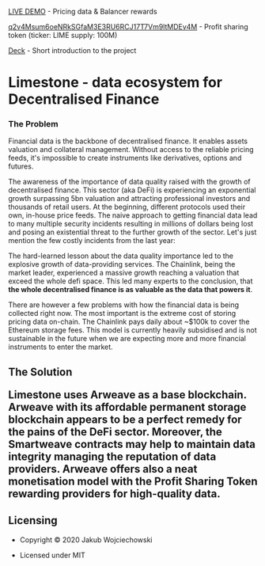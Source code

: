 [LIVE DEMO](https://limestone.finance/) - Pricing data & Balancer rewards

[q2v4Msum6oeNRkSGfaM3E3RU6RCJ17T7Vm9ltMDEv4M](https://viewblock.io/arweave/tx/q2v4Msum6oeNRkSGfaM3E3RU6RCJ17T7Vm9ltMDEv4M) - Profit sharing token (ticker: LIME supply: 100M)

[Deck](https://docs.google.com/presentation/d/1s3V3EoxuSCT5B_KYJxibngbY8L7fBZXzOPhm_3iUAI0/edit?usp=sharing) - Short introduction to the project

<h1>Limestone - data ecosystem for Decentralised Finance</h1>

<h3>The Problem</h3>

<p>
Financial data is the backbone of decentralised finance.
It enables assets valuation and collateral management.
Without access to the reliable pricing feeds, it's impossible to create instruments like derivatives, options and futures.
</p>

<p>
The awareness of the importance of data quality raised with the growth of decentralised finance.
This sector (aka DeFi) is experiencing an exponential growth surpassing 5bn valuation
and attracting professional investors and thousands of retail users.
At the beginning, different protocols used their own, in-house price feeds.
The naive approach to getting financial data lead to many multiple security incidents
resulting in millions of dollars being lost and posing an existential threat to the further growth of the sector.
Let's just mention the few costly incidents from the last year:
  
</p>

<p>
The hard-learned lesson about the data quality importance led to the explosive growth of data-providing services.
The Chainlink, being the market leader, experienced a massive growth reaching a valuation that exceed the whole defi space.
This led many experts to the conclusion, that <b>the whole decentralised finance is as valuable as the data that powers it</b>.
</p>

There are however a few problems with how the financial data is being collected right now.
The most important is the extreme cost of storing pricing data on-chain.
The Chainlink pays daily about ~$100k to cover the Ethereum storage fees.
This model is currently heavily subsidised and is not sustainable in the future
when we are expecting more and more financial instruments to enter the market.
</p>

<h2>The Solution</b>

<p>
Limestone uses Arweave as a base blockchain.   
Arweave with its affordable permanent storage blockchain appears to be a perfect remedy for the pains of the DeFi sector.
Moreover, the Smartweave contracts may help to maintain data integrity managing the reputation of data providers.
Arweave offers also a neat monetisation model with the Profit Sharing Token rewarding providers for high-quality data.
</p>

<h2 id="licensing">Licensing</h2>

<ul>
  <li>
    <p>Copyright © 2020 Jakub Wojciechowski</p>
  </li>
  <li>
    <p>Licensed under MIT</p>
  </li>
</ul>

